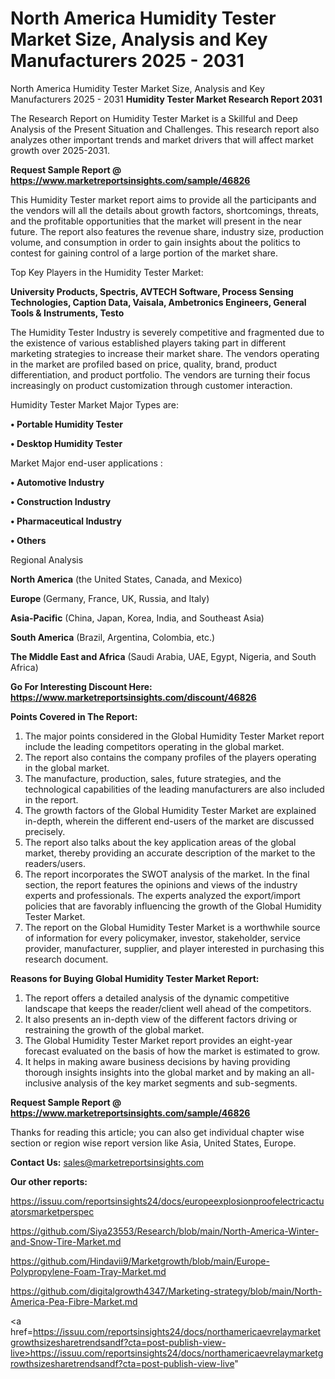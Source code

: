 # North America Humidity Tester Market Size, Analysis and Key Manufacturers 2025 - 2031
 North America Humidity Tester Market Size, Analysis and Key Manufacturers 2025 - 2031
<strong>Humidity Tester Market Research Report 2031</strong>

The Research Report on Humidity Tester Market is a Skillful and Deep Analysis of the Present Situation and Challenges. This research report also analyzes other important trends and market drivers that will affect market growth over 2025-2031.

<strong>Request Sample Report @ <a href=https://www.marketreportsinsights.com/sample/46826>https://www.marketreportsinsights.com/sample/46826</a></strong>

This Humidity Tester market report aims to provide all the participants and the vendors will all the details about growth factors, shortcomings, threats, and the profitable opportunities that the market will present in the near future. The report also features the revenue share, industry size, production volume, and consumption in order to gain insights about the politics to contest for gaining control of a large portion of the market share.

Top Key Players in the Humidity Tester Market:

<strong>University Products, Spectris, AVTECH Software, Process Sensing Technologies, Caption Data, Vaisala, Ambetronics Engineers, General Tools & Instruments, Testo</strong>

The Humidity Tester Industry is severely competitive and fragmented due to the existence of various established players taking part in different marketing strategies to increase their market share. The vendors operating in the market are profiled based on price, quality, brand, product differentiation, and product portfolio. The vendors are turning their focus increasingly on product customization through customer interaction.

Humidity Tester Market Major Types are:

<strong>•  Portable Humidity Tester

•  Desktop Humidity Tester</strong>

Market Major end-user applications :

<strong>•  Automotive Industry

•  Construction Industry

•  Pharmaceutical Industry

•  Others</strong>

Regional Analysis

</u><strong><b>North America</b></strong> (the United States, Canada, and Mexico)

<strong><b>Europe </b></strong>(Germany, France, UK, Russia, and Italy)

<strong><b>Asia-Pacific</b></strong> (China, Japan, Korea, India, and Southeast Asia)

<strong><b>South America</b></strong> (Brazil, Argentina, Colombia, etc.)

<strong><b>The Middle East and Africa</b></strong> (Saudi Arabia, UAE, Egypt, Nigeria, and South Africa)

<strong>Go For Interesting Discount Here: <a href=https://www.marketreportsinsights.com/discount/46826>https://www.marketreportsinsights.com/discount/46826</a></strong>

<strong>Points Covered in The Report:</strong>
<ol>
  <li>The major points considered in the Global Humidity Tester Market report include the leading competitors operating in the global market.</li>
  <li>The report also contains the company profiles of the players operating in the global market.</li>
  <li>The manufacture, production, sales, future strategies, and the technological capabilities of the leading manufacturers are also included in the report.</li>
  <li>The growth factors of the Global Humidity Tester Market are explained in-depth, wherein the different end-users of the market are discussed precisely.</li>
  <li>The report also talks about the key application areas of the global market, thereby providing an accurate description of the market to the readers/users.</li>
  <li>The report incorporates the SWOT analysis of the market. In the final section, the report features the opinions and views of the industry experts and professionals. The experts analyzed the export/import policies that are favorably influencing the growth of the Global Humidity Tester Market.</li>
  <li>The report on the Global Humidity Tester Market is a worthwhile source of information for every policymaker, investor, stakeholder, service provider, manufacturer, supplier, and player interested in purchasing this research document.</li>
</ol>
<strong>Reasons for Buying Global Humidity Tester Market Report:</strong>

<ol>
  <li>The report offers a detailed analysis of the dynamic competitive landscape that keeps the reader/client well ahead of the competitors.</li>
  <li>It also presents an in-depth view of the different factors driving or restraining the growth of the global market.</li>
  <li>The Global Humidity Tester Market report provides an eight-year forecast evaluated on the basis of how the market is estimated to grow.</li>
  <li>It helps in making aware business decisions by having providing thorough insights insights into the global market and by making an all-inclusive analysis of the key market segments and sub-segments.</li>
</ol>
<strong>Request Sample Report @ <a href=https://www.marketreportsinsights.com/sample/46826>https://www.marketreportsinsights.com/sample/46826</a></strong>


Thanks for reading this article; you can also get individual chapter wise section or region wise report version like Asia, United States, Europe.

<strong>Contact Us:</strong>
sales@marketreportsinsights.com

<strong>Our other reports:</strong>

<a href=https://issuu.com/reportsinsights24/docs/europeexplosionproofelectricactuatorsmarketperspec>https://issuu.com/reportsinsights24/docs/europeexplosionproofelectricactuatorsmarketperspec</a>

<a href=https://github.com/Siya23553/Research/blob/main/North-America-Winter-and-Snow-Tire-Market.md>https://github.com/Siya23553/Research/blob/main/North-America-Winter-and-Snow-Tire-Market.md</a>

<a href=https://github.com/Hindavii9/Marketgrowth/blob/main/Europe-Polypropylene-Foam-Tray-Market.md>https://github.com/Hindavii9/Marketgrowth/blob/main/Europe-Polypropylene-Foam-Tray-Market.md</a>

<a href=https://github.com/digitalgrowth4347/Marketing-strategy/blob/main/North-America-Pea-Fibre-Market.md>https://github.com/digitalgrowth4347/Marketing-strategy/blob/main/North-America-Pea-Fibre-Market.md</a>

<a href=https://issuu.com/reportsinsights24/docs/northamericaevrelaymarketgrowthsizesharetrendsandf?cta=post-publish-view-live>https://issuu.com/reportsinsights24/docs/northamericaevrelaymarketgrowthsizesharetrendsandf?cta=post-publish-view-live</a>"

